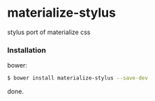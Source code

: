 # materialize-stylus
stylus port of materialize css

### Installation

bower:
```sh
$ bower install materialize-stylus --save-dev
```

done.
